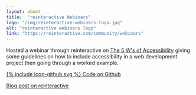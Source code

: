 ```yaml
---
layout: about
title:  "reinteractive Webinars"
logo: "/img/reinteractive-webinars-logo.jpg"
alt: "reinteractive webinars logo"
link: "https://reinteractive.com/community/webinars"
---
```


Hosted a webinar through reinteractive on [The 5 W's of Accessibility](/presentations/#five-ws-a11y) giving some guidelines on how to include accessibility in a web development project then going through a worked example.

[<span class="icon icon--github">{% include icon-github.svg %}</span> Code on Github](https://github.com/Rhiana/a11y_demo)

[Blog post on reinteractive](https://reinteractive.com/posts/346-the-five-w-s-of-accessibility)
